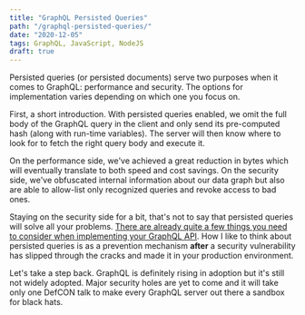 ```yaml
---
title: "GraphQL Persisted Queries"
path: "/graphql-persisted-queries/"
date: "2020-12-05"
tags: GraphQL, JavaScript, NodeJS
draft: true
---
```


Persisted queries (or persisted documents) serve two purposes when it comes to GraphQL: performance and security. The options for implementation varies depending on which one you focus on.

First, a short introduction. With persisted queries enabled, we omit the full body of the GraphQL query in the client and only send its pre-computed hash (along with run-time variables). The server will then know where to look for to fetch the right query body and execute it.

On the performance side, we've achieved a great reduction in bytes which will eventually translate to both speed and cost savings. On the security side, we've obfuscated internal information about our data graph but also are able to allow-list only recognized queries and revoke access to bad ones.

Staying on the security side for a bit, that's not to say that persisted queries will solve all your problems. [There are already quite a few things you need to consider when implementing your GraphQL API](https://carvesystems.com/news/the-5-most-common-graphql-security-vulnerabilities/). How I like to think about persisted queries is as a prevention mechanism **after** a security vulnerability has slipped through the cracks and made it in your production environment.

Let's take a step back. GraphQL is definitely rising in adoption but it's still not widely adopted. Major security holes are yet to come and it will take only one DefCON talk to make every GraphQL server out there a sandbox for black hats.

